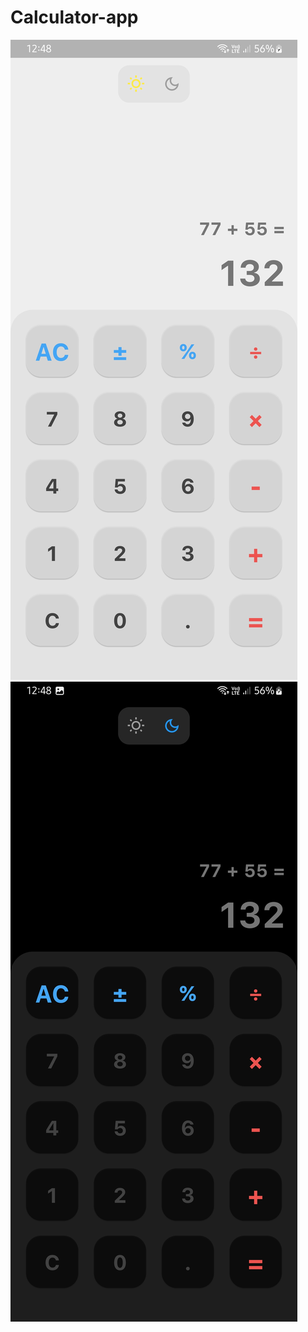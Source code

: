 # Calculator-app
![alt text](https://github.com/manyamkrishnamurali/Calculator-app/blob/d3115644dbba9f9d2790c64f35b76ad7534c2363/Screenshot_20241001_124819.jpg)
![alt text](https://github.com/manyamkrishnamurali/Calculator-app/blob/d3115644dbba9f9d2790c64f35b76ad7534c2363/Screenshot_20241001_124827.jpg)

